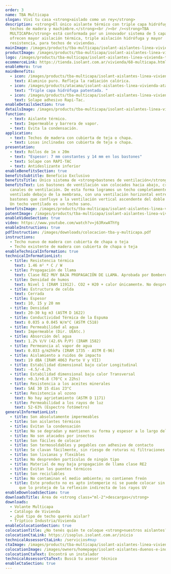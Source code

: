 ```yaml
---
order: 3
name: TBA Multicapa
slogan: Viví tu casa <strong>aislado como un rey</strong>
description: <strong>El único aislante térmico con triple capa hidrófuga para
  techos de madera y machimbre.</strong><br /><br /><strong>TBA
  MULTICAPA</strong> está conformada por un innovador sistema de 5 capas que
  ofrecen mayor aislación térmica, triple aislación hidrófuga y mayor
  resistencia, para techos de viviendas.
mainImage: /images/products/tba-multicapa/isolant-aislantes-linea-vivienda-tba-multicapa-imagen-principal.jpg
productImage: /images/products/tba-multicapa/isolant-aislantes-linea-vivienda-tba-multicapa-imagen-rollo.png
logo: /images/products/tba-multicapa/isolant-aislantes-linea-vivienda-tba-multicapa-logo.svg
ecommerceLink: https://tienda.isolant.com.ar/vivienda/68-multicapa.html
enableHero: true
mainBenefits:
  - icon: /images/products/tba-multicapa/isolant-aislantes-linea-vivienda-tba-multicapa-beneficio-1.svg
    text: Aluminio puro. Refleja la radiación calórica.
  - icon: /images/products/atacama/isolant-aislantes-linea-vivienda-atacama-beneficio-3.svg
    text: "Triple capa hidrófuga patentada. "
  - icon: /images/products/tba-multicapa/isolant-aislantes-linea-vivienda-tba-multicapa-beneficio-3.svg
    text: Solape adhesivo Rapi-Tac.
enableDetailsSection: true
detailsImage: /images/products/tba-multicapa/isolant-aislantes-linea-vivienda-tba-multicapa-imagen-detalle.jpg
function:
  - text: Aislante térmico.
  - text: Impermeable y barrera de vapor.
  - text: Evita la condensación.
application:
  - text: Techos de madera con cubierta de teja o chapa.
  - text: Losas inclinadas con cubierta de teja o chapa.
presentation:
  - text: Rollos de 1m x 20m
  - text: "Espesor: 7 mm constantes y 14 mm en los bastones"
  - text: Solape con RAPI-TAC
  - text: Antideslizante inferior
enableBenefitsSection: true
benefitsSubtitle: Beneficio Exclusivo
benefitsTitle: Único sistema de <strong>bastones de ventilación</strong>
benefitsText: Los bastones de ventilación van colocados hacia abajo, creando los
  canales de ventilación. De esta forma logramos un techo completamente
  ventilado debajo de la membrana, con una ventilación horizontal entre los
  bastones que confluye a la ventilación vertical ascendente del doble listón.
  Un techo ventilado es un techo sano.
benefitsImage: /images/products/tba-multicapa/isolant-aislantes-linea-vivienda-tba-multicapa-beneficio-exclusivo.jpg
patentImage: /images/products/tba-multicapa/isolant-aislantes-linea-vivienda-multicapa-patente.png
enableVideoSection: true
video: https://www.youtube.com/watch?v=j63RxwAThYg
enableInstructions: true
pdfInstruction: /images/downloads/colocacion-tba-y-multicapa.pdf
instructions:
  - Techo nuevo de madera con cubierta de chapa o teja
  - Techo existente de madera con cubierta de chapa o teja
enableTechnicalInformation: true
technicalInformationList:
  - title: Resistencia térmica
    text: 1.46 m² * C / W
  - title: Propagación de llama
    text: Clase RE2 MUY BAJA PROPAGACIÓN DE LLAMA. Aprobada por Bomberos Argentina.
  - title: Densidad de humos
    text: Nivel 1 (IRAM 11912). CO2 + H20 + calor únicamente. No desprende gases envenenantes.
  - title: Estructura de celda
    text: Cerrada
  - title: Espesor
    text: 10, 15 y 20 mm
  - title: Densidad
    text: 20-30 kg m3 (ASTM D 1622)
  - title: Conductividad Térmica de la Espuma
    text: 0.035 a 0.045 W/m°C (ASTM C518)
  - title: Permeabilidad al agua
    text: Impermeable (Dir. UEAtc.)
  - title: Absorción del agua
    text: 1.2% V/V (42.6% P/P) (IRAM 1582)
  - title: Permeancia al vapor de agua
    text: 0.033 g/m2hkPa (IRAM 1735 - ASTM E-96)
  - title: Aislamiento a ruidos de impacto
    text: 19 dBA (IRAM 4063 Parte V y VII)
  - title: Estabilidad dimensional bajo calor Longitudinal
    text: -4.5/-4.2%
  - title: Estabilidad dimensional bajo calor Transversal
    text: +0.3/+0.8 (70°C x 22hs)
  - title: Resistencia a los aceites minerales
    text: SAE 30 15 días 23°C
  - title: Resistencia al ozono
    text: No hay agrietamiento (ASTM D 1171)
  - title: Permeabilidad a los rayos de luz
    text: 52-63% (Espectro fotómetro)
generalInformationList:
  - title: Son absolutamente impermeables
  - title: Son aislantes térmicos
  - title: Evitan la condensación
  - title: No se degradan y mantienen su forma y espesor a lo largo del tiempo
  - title: No son atacados por insectos
  - title: Son fáciles de colocar
  - title: Son termosoldables y pegables con adhesivo de contacto
  - title: Se clavan fácilmente, sin riesgo de roturas ni filtraciones
  - title: Son livianas y flexibles
  - title: No desprenden partículas de ningún tipo
  - title: Material de muy baja propagación de llama clase RE2
  - title: Evitan los puentes térmicos
  - title: Son reciclables
  - title: No contaminan el medio ambiente; no contienen freón
  - title: Este producto no es apto intemperie ni se puede colocar sin un cielorraso
      que lo proteja de la reflexión indirecta de los rayos UV
enableDownloadsSection: true
downloadsTitle: Área de <strong class="ml-2">descargas</strong>
downloads:
  - Volante Multicapa
  - Catálogo de Vivienda
  - ¿Qué tipo de techo querés aislar?
  - Tríptico Industria/Vivienda
enableColocationSection: true
colocationTitle: ¿No tenés quién te coloque <strong>nuestros aislantes?</strong>
colocationCtaLink: https://isoplus.isolant.com.ar/inicio
technicalAssessorCtaLink: /servicios#map
ctaImage: /images/products/tba-multicapa/isolant-aislantes-linea-vivienda-tba-multicapa-cta-fondo.jpg
colocationImage: /images/owners/homepage/isolant-aislantes-duenos-e-inquilinos-isoplus-colocation.jpg
colocationCtaText: Encontrá un instalador
technicalAssessorCtaText: Buscá tu asesor técnico
enableCtaSection: true
---
```

